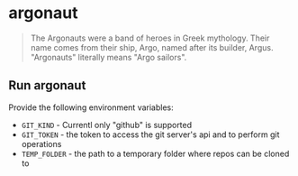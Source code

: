 # argonaut
> The Argonauts were a band of heroes in Greek mythology. 
> Their name comes from their ship, Argo, named after its builder, Argus. 
> "Argonauts" literally means "Argo sailors".

## Run argonaut
Provide the following environment variables: 

* `GIT_KIND` - Currentl only "github" is supported
* `GIT_TOKEN` - the token to access the git server's api and to perform git operations
* `TEMP_FOLDER` - the path to a temporary folder where repos can be cloned to

